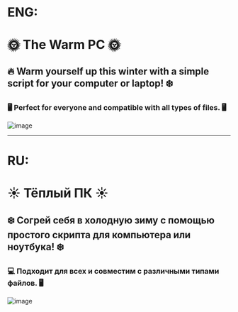 # ENG:
# 🌞 The Warm PC 🌞
## 🔥 Warm yourself up this winter with a simple script for your computer or laptop! ❄️
### 🖥️ Perfect for everyone and compatible with all types of files. 🖥️

![image](https://github.com/user-attachments/assets/72baa13c-e53a-4566-9d87-1baea4442fe8)

---
# RU:
# ☀️ Тёплый ПК ☀️
## ❄️ Согрей себя в холодную зиму с помощью простого скрипта для компьютера или ноутбука! ❄️
### 💻 Подходит для всех и совместим с различными типами файлов. 🖥️

![image](https://github.com/user-attachments/assets/0b190f9b-6c83-4bad-818e-038841197590)
